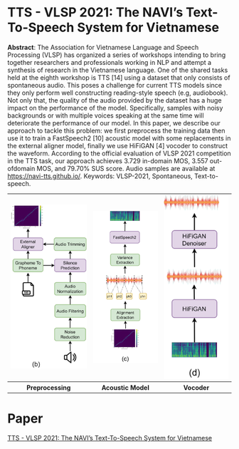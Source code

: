 # TTS - VLSP 2021: The NAVI’s Text-To-Speech System for Vietnamese

**Abstract**: The Association for Vietnamese Language and Speech Processing (VLSP) has organized
a series of workshops intending to bring together researchers and professionals working in NLP and
attempt a synthesis of research in the Vietnamese language. One of the shared tasks held at the eighth
workshop is TTS [14] using a dataset that only consists of spontaneous audio. This poses a challenge
for current TTS models since they only perform well constructing reading-style speech (e.g,
audiobook). Not only that, the quality of the audio provided by the dataset has a huge impact on the
performance of the model. Specifically, samples with noisy backgrounds or with multiple voices
speaking at the same time will deteriorate the performance of our model. In this paper, we describe
our approach to tackle this problem: we first preprocess the training data then use it to train a
FastSpeech2 [10] acoustic model with some replacements in the external aligner model, finally we
use HiFiGAN [4] vocoder to construct the waveform. According to the official evaluation of VLSP
2021 competition in the TTS task, our approach achieves 3.729 in-domain MOS, 3.557 out-ofdomain MOS, and 79.70% SUS score. Audio samples are available at https://navi-tts.github.io/.
Keywords: VLSP-2021, Spontaneous, Text-to-speech.

<table style="width:100%">
  <tr>
    <td><img src="./assets/img/preprocessing.jpg" alt="preprocessing" width="300"></td>
    <td><img src="/assets/img/acoustic_model.jpg" alt="acoustic_model" width="300"></td>
    <td><img src="/assets/img/vocoder.jpg" alt="vocoder" width="300"></td>
  </tr>
  <tr>
    <th>Preprocessing</th>
    <th>Acoustic Model</th>
    <th>Vocoder</th>
  </tr>
</table>


# Paper
[TTS - VLSP 2021: The NAVI’s Text-To-Speech System for Vietnamese](https://jcsce.vnu.edu.vn/index.php/jcsce/article/view/347)
